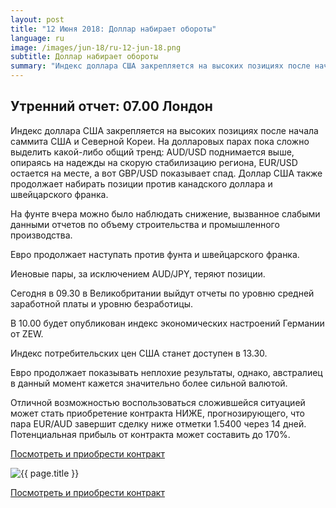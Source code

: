 ```yaml
---
layout: post
title: "12 Июня 2018: Доллар набирает обороты"
language: ru
image: /images/jun-18/ru-12-jun-18.png
subtitle: Доллар набирает обороты
summary: "Индекс доллара США закрепляется на высоких позициях после начала саммита США и Северной Кореи. На долларовых парах пока сложно выделить какой-либо общий тренд: AUD/USD поднимается выше, опираясь на надежды на скорую стабилизацию региона, EUR/USD остается на месте, а вот GBP/USD показывает спад"
---
```

##  Утренний отчет: 07.00 Лондон

Индекс доллара США закрепляется на высоких позициях после начала саммита США и Северной Кореи. На долларовых парах пока сложно выделить какой-либо общий тренд: AUD/USD поднимается выше, опираясь на надежды на скорую стабилизацию региона, EUR/USD остается на месте, а вот GBP/USD показывает спад. Доллар США также продолжает набирать позиции против канадского доллара и швейцарского франка.

На фунте вчера можно было наблюдать снижение, вызванное слабыми данными отчетов по объему строительства и промышленного производства.

Евро продолжает наступать против фунта и швейцарского франка.

Иеновые пары, за исключением AUD/JPY, теряют позиции.
 
 
Сегодня в 09.30 в Великобритании выйдут отчеты по уровню средней заработной платы и уровню безработицы.

В 10.00 будет опубликован индекс экономических настроений Германии от ZEW.

Индекс потребительских цен США станет доступен в 13.30.
 
 
Евро продолжает показывать неплохие результаты, однако, австралиец в данный момент кажется значительно более сильной валютой.

Отличной возможностью воспользоваться сложившейся ситуацией может стать приобретение контракта НИЖЕ, прогнозирующего, что пара EUR/AUD завершит сделку ниже отметки 1.5400 через 14 дней. Потенциальная прибыль от контракта может составить до 170%.

<a href="http://record.binary.com/_bivVDfg8lHux76XffYA0JmNd7ZgqdRLk/1/market=forex&underlying=frxEURAUD&formname=higherlower&duration_amount=14&duration_units=d&amount=10&amount_type=payout&expiry_type=duration&barrier=1.5400" target="_blank">Посмотреть и приобрести контракт</a>

<img src="{{ site.url }}/images/jun-18/ru-12-jun-18.png" alt="{{ page.title }}"  title="{{ page.title }}">

<a href="%LINK%%?https://www.binary.com/d/trade.cgi?market=forex&underlying=frxEURAUD&formname=higherlower&duration_amount=14&duration_units=d&amount=10&amount_type=payout&expiry_type=duration&barrier=1.5400" target="_blank">Посмотреть и приобрести контракт</a>
